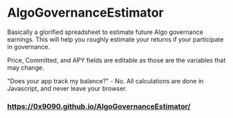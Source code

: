 # AlgoGovernanceEstimator

Basically a glorified spreadsheet to estimate future Algo governance earnings.
This will help you roughly estimate your returns if your participate in governance.

Price, Committed, and APY fields are editable as those are the variables that may change.

"Does your app track my balance?" - No. All calculations are done in Javascript, and never leave your browser.

### https://0x9090.github.io/AlgoGovernanceEstimator/